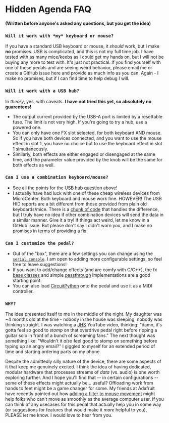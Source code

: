 # Hidden Agenda FAQ
**(Written before anyone's asked any questions, but you get the idea)**

### `Will it work with *my* keyboard or mouse?`
If you have a standard USB keyboard or mouse, it _should_ work, but I make **no** promises. USB is complicated, and this is not my full time job. I have tested with as many mice/keebs as I could get my hands on, but I will not be buying any more to test with. It's just not practical. If you find yourself with one of these pedals and are seeing weird behavior, please email me or create a GitHub issue here and provide as much info as you can. Again - I make no promises, but if I can find time to help debug I will.

### `Will it work with a USB hub?`
In _theory_, yes, with caveats. **I have not tried this yet, so absolutely no guarentees!**
* The output current provided by the USB-A port is limited by a resettable fuse. The limit is not very high. If you're going to try a hub, use a powered one.
* You can only have one FX slot selected, for both keyboard AND mouse. So if you have both devices connected, and you want to use the mouse effect in slot 1, you have no choice but to use the keyboard effect in slot 1 simultaneously.
* Similarly, both effects are either engaged or disengaged at the same time, and the parameter value provided by the knob will be the same for both effects as well.

### `Can I use a combination keyboard/mouse?`
* See all the points for the [USB hub question](#will-it-work-with-a-usb-hub) above!
* I actually have had luck with one of these cheap wireless devices from MicroCenter. Both keyboard and mouse work fine. HOWEVER! The USB HID reports are a bit different from those provided from plain old keyboards/mice. There is a [chunk of code](../../firmware/src/hidden_agenda.cpp#L477) that handles the difference, but I truly have no idea if other combination devices will send the data in a similar manner. Give it a try! If things act weird, let me know in a GitHub issue. But please don't say I didn't warn you, and I make no promises in terms of providing a fix.

### `Can I customize the pedal?`
* Out of the "box", there are a few settings you can change using the [`serial console`](../usage/README.md#the-serial-console). I am open to adding more configurable settings, so feel free to leave suggestions!
* If you want to add/change effects (and are comfy with C/C++), the fx [base classes](../../firmware/common/include/custom_hid.hpp) and simple [passthrough](../../firmware/common/include/mouse_fx/mouse_fx_passthrough.hpp) implementations are a good starting point.
* You can also load [CircuitPython](../../circuitpython/) onto the pedal and use it as a MIDI controller.

### `WHY?`
The idea presented itself to me in the middle of the night. My daughter was ~4 months old at the time - nobody in the house was sleeping, nobody was thinking straight. I was watching a [JHS](https://www.youtube.com/channel/UCjfbkA4jJkJY5g0wbjuoZWA) YouTube video, thinking: "damn, it's gotta feel so good to _stomp_ on that overdrive pedal right before ripping a guitar solo in front of a bunch of screaming fans." The next thought was something like: "Wouldn't it _also_ feel good to stomp on something before typing up an angry email?" I giggled to myself for an extended period of time and starting ordering parts on my phone.

Despite the admittedly silly nature of the device, there are some aspects of it that keep me genuinely excited. I think the idea of having dedicated, modular hardware that processes streams of _data_ (vs. audio) is one worth exploring further. And I hope you'll find that -- in certain configurations -- some of these effects might actually be... useful? Offloading work from hands to feet might be a game changer for some. My friends at Adafruit have recently pointed out how [adding a filter to mouse movement](https://www.youtube.com/watch?v=4SYdXDB0t4M) might help folks who can't move as smoothly as the average computer user. If you can think of any usecases for this pedal that actually help you in some way (or suggestions for features that would make it _more_ helpful to you), PLEASE let me know. I would love to hear from you.